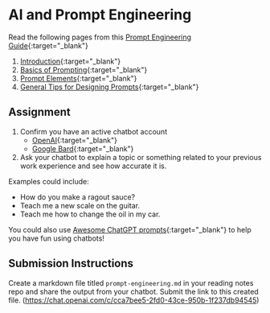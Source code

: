 # AI and Prompt Engineering

Read the following pages from this [Prompt Engineering Guide](https://www.promptingguide.ai/){:target="_blank"}

1. [Introduction](https://www.promptingguide.ai/introduction){:target="_blank"}
1. [Basics of Prompting](https://www.promptingguide.ai/introduction/basics){:target="_blank"}
1. [Prompt Elements](https://www.promptingguide.ai/introduction/elements){:target="_blank"}
1. [General Tips for Designing Prompts](https://www.promptingguide.ai/introduction/tips){:target="_blank"}

## Assignment

1. Confirm you have an active chatbot account
   - [OpenAI](https://chat.openai.com/){:target="_blank"}
   - [Google Bard](https://bard.google.com){:target="_blank"}
1. Ask your chatbot to explain a topic or something related to your previous work experience and see how accurate it is.

Examples could include:

- How do you make a ragout sauce?
- Teach me a new scale on the guitar.
- Teach me how to change the oil in my car.

You could also use [Awesome ChatGPT prompts](https://prompts.chat/){:target="_blank"} to help you have fun using chatbots!

## Submission Instructions

Create a markdown file titled `prompt-engineering.md` in your reading notes repo and share the output from your chatbot. Submit the link to this created file.
(https://chat.openai.com/c/cca7bee5-2fd0-43ce-950b-1f237db94545)
